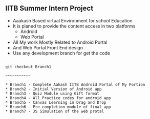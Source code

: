 IITB Summer Intern Project
--------------------------

* Aaakash Based virtual Environment for school Education
* It is planed to provide the content access in two platforms
  - Android
  - Web Portal
* All My work Mostly Related to Android Portal
* And Web Portal Front End design
* Use any development branch for get the code

~~~~~~~~~~~~

git checkout Branch1

~~~~~~~~~~~

* Branch1 - Complete Aakash IITB Android Portal of My Portion
* Branch2 - Initial Version of Android app
* Branch3 - Quiz Module using Gift format
* Branch4 - All Practice codes for android app
* Branch5 - Canvas Learning in Drag and Drop
* Branch6 - Pre completion module of final app
* Branch7 - JS Simulation of the web protal

